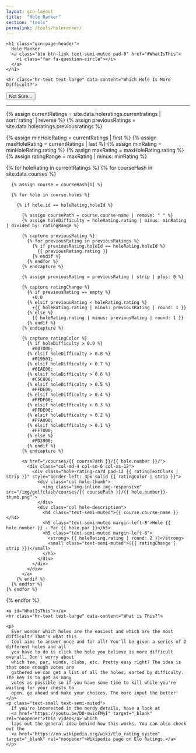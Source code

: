 ```yaml
---
layout: gcn-layout
title:  "Hole Ranker"
section: "tools"
permalink: /tools/holeranker/
---
```


<div class="row">

  <div class="col-lg-8 col-lg-offset-2 col-md-10 col-md-offset-1 col-sm-12">

    <h1 class="gcn-page-header">
      Hole Ranker
      <a class="btn btn-link text-semi-muted pad-0" href="#WhatIsThis">
        <i class="far fa-question-circle"></i>
      </a>
    </h1>

    <hr class="hr-text text-large" data-content="Which Hole Is More Difficult?">

  </div>

</div>

<div class="hole-ranker-scenario-container">
  <div id="busy-spinner" class="row hidden">
    <div class="col-xs-12">
      <div class="orbit-spinner spinner-centered">
        <div class="orbit"></div>
        <div class="orbit"></div>
        <div class="orbit"></div>
      </div>
    </div>
  </div>
  <button id="skip-scenario-btn" type="button" class="btn btn-default btn-slim">Not Sure...</button>
  <div id="scenario-content"></div>
</div>

<div class="row">

  <hr class="hr-text text-large" data-content="Hole Difficulty Ratings">

  {% assign currentRatings = site.data.holeratings.currentratings | sort:'rating' | reverse %}
  {% assign previousRatings = site.data.holeratings.previousratings %}

  {% assign minHoleRating = currentRatings | first %}
  {% assign maxHoleRating = currentRatings | last %}
  {% assign minRating = minHoleRating.rating %}
  {% assign maxRating = maxHoleRating.rating %}
  {% assign ratingRange = maxRating | minus: minRating %}

  {% for holeRating in currentRatings %}
    {% for courseHash in site.data.courses %}

      {% assign course = courseHash[1] %}

      {% for hole in course.holes %}

        {% if hole.id == holeRating.holeId %}

          {% assign coursePath = course.course-name | remove: " " %}
          {% assign holeDifficulty = holeRating.rating | minus: minRating | divided_by: ratingRange %}

          {% capture previousRating %}
            {% for previousRating in previousRatings %}
              {% if previousRating.holeId == holeRating.holeId %}
                {{ previousRating.rating }}
              {% endif %}
            {% endfor %}
          {% endcapture %}

          {% assign previousRating = previousRating | strip | plus: 0 %}

          {% capture ratingChange %}
            {% if previousRating == empty %}
              +0.0
            {% elsif previousRating < holeRating.rating %}
              +{{ holeRating.rating | minus: previousRating | round: 1 }}
            {% else %}
              {{ holeRating.rating | minus: previousRating | round: 1 }}
            {% endif %}
          {% endcapture %}

          {% capture ratingColor %}
            {% if holeDifficulty > 0.9 %}
              #007D00;
            {% elsif holeDifficulty > 0.8 %}
              #019501;
            {% elsif holeDifficulty > 0.7 %}
              #6EAE00;
            {% elsif holeDifficulty > 0.6 %}
              #C5C800;
            {% elsif holeDifficulty > 0.5 %}
              #FFDE00;
            {% elsif holeDifficulty > 0.4 %}
              #FFDF00;
            {% elsif holeDifficulty > 0.3 %}
              #FFDE00;
            {% elsif holeDifficulty > 0.2 %}
              #FFA800;
            {% elsif holeDifficulty > 0.1 %}
              #FF7000;
            {% else %}
              #FD3900;
            {% endif %}
          {% endcapture %}

          <a href="/courses/{{ coursePath }}/{{ hole.number }}/">
            <div class="col-md-4 col-sm-6 col-xs-12">
              <div class="hole-rating-card pad-12 {{ ratingTextClass | strip }}" style="border-left: 3px solid {{ ratingColor | strip }}">
                <div class="col hole-thumb">
                  <img class="img-inline img-responsive" src="/img/golfclash/courses/{{ coursePath }}/{{ hole.number}}-thumb.png" >
                </div>
                <div class="col hole-description">
                  <h4 class="text-semi-muted">{{ course.course-name }}</h4>
                  <h5 class="text-semi-muted margin-left-8">Hole {{ hole.number }} - Par {{ hole.par }}</h5>
                  <h5 class="text-semi-muted margin-left-8">
                    <strong> {{ holeRating.rating | round: 2 }}</strong>
                    <small class="text-semi-muted">({{ ratingChange | strip }})</small>
                  </h5>
                </div>
              </div>
            </div>
          </a>
        {% endif %}
      {% endfor %}
    {% endfor %}
  {% endfor %}

</div>

<div class="row">

  <div class="col-lg-8 col-lg-offset-2 col-md-10 col-md-offset-1 col-sm-12">

    <a id="WhatIsThis"></a>
    <hr class="hr-text text-large" data-content="What is This?">

    <p>
      Ever wonder which holes are the easiest and which are the most difficult? That's what this
      tool aims to answer once and for all! You'll be given a series of 2 different holes and all
      you have to do is click the hole you believe is more difficult overall. Don't worry about
      which tee, par, winds, clubs, etc. Pretty easy right? The idea is that once enough votes are
      gathered we can get a list of all the holes, sorted by difficulty. The key is to get as many
      votes as possible so if you have some time to kill while you're waiting for your chests to
      open, go ahead and make your choices. The more input the better!
    </p>
    <p class="text-small text-semi-muted">
      If you're interested in the nerdy details, have a look at
      <a href="https://youtu.be/D0-mwicFMyI" target="_blank" rel="noopener">this video</a> which
      lays out the general idea behind how this works. You can also check out the
      <a href="https://en.wikipedia.org/wiki/Elo_rating_system" target="_blank" rel="noopener">Wikipedia page on Elo Ratings.</a>
    </p>

  </div>

</div>
